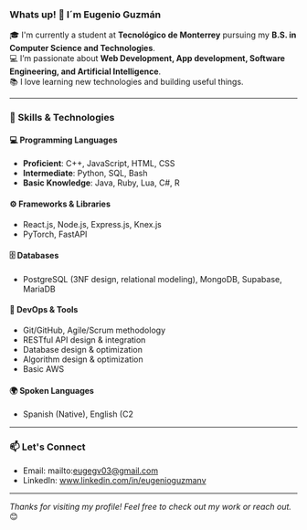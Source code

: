 ### Whats up! 👋 I´m Eugenio Guzmán

🎓 I'm currently a student at **Tecnológico de Monterrey** pursuing my **B.S. in Computer Science and Technologies**.  
💻 I’m passionate about **Web Development, App development, Software Engineering, and Artificial Intelligence**.  
📚 I love learning new technologies and building useful things.

---

### 🔧 Skills & Technologies

#### 💻 Programming Languages
- **Proficient**: C++, JavaScript, HTML, CSS  
- **Intermediate**: Python, SQL, Bash  
- **Basic Knowledge**: Java, Ruby, Lua, C#, R  

#### ⚙️ Frameworks & Libraries
- React.js, Node.js, Express.js, Knex.js  
- PyTorch, FastAPI  

#### 🗄️ Databases
- PostgreSQL (3NF design, relational modeling), MongoDB, Supabase, MariaDB  

#### 🚀 DevOps & Tools
- Git/GitHub, Agile/Scrum methodology  
- RESTful API design & integration  
- Database design & optimization  
- Algorithm design & optimization  
- Basic AWS  

#### 🌍 Spoken Languages
- Spanish (Native), English (C2

---

### 📫 Let's Connect

- Email: mailto:eugegv03@gmail.com
- LinkedIn: www.linkedin.com/in/eugenioguzmanv

---

_Thanks for visiting my profile! Feel free to check out my work or reach out._ 😊

